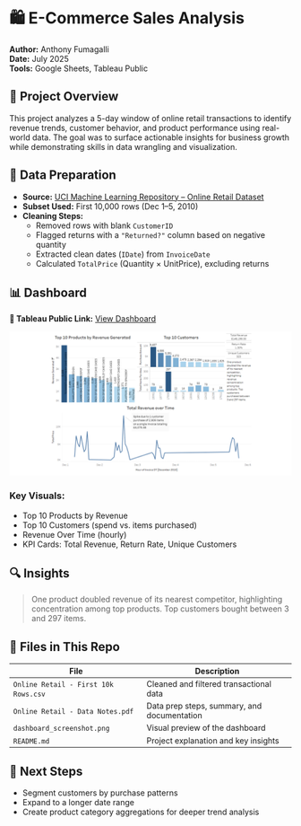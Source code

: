 # 🛍️ E-Commerce Sales Analysis

**Author:** Anthony Fumagalli  
**Date:** July 2025  
**Tools:** Google Sheets, Tableau Public  

## 📌 Project Overview

This project analyzes a 5-day window of online retail transactions to identify revenue trends, customer behavior, and product performance using real-world data. The goal was to surface actionable insights for business growth while demonstrating skills in data wrangling and visualization.

## 🧹 Data Preparation

- **Source:** [UCI Machine Learning Repository – Online Retail Dataset](https://archive.ics.uci.edu/ml/datasets/online+retail)
- **Subset Used:** First 10,000 rows (Dec 1–5, 2010)
- **Cleaning Steps:**
  - Removed rows with blank `CustomerID`
  - Flagged returns with a `"Returned?"` column based on negative quantity
  - Extracted clean dates (`IDate`) from `InvoiceDate`
  - Calculated `TotalPrice` (Quantity × UnitPrice), excluding returns

## 📊 Dashboard

**🔗 Tableau Public Link:** [View Dashboard](https://public.tableau.com/views/E-CommerceSalesDashboard5-DayTransactionAnalysis/OnlineRetail-10kVersion?:language=en-US&publish=yes&:sid=&:redirect=auth&:display_count=n&:origin=viz_share_link)

![Dashboard Screenshot](dashboard_screenshot.png)

### Key Visuals:
- Top 10 Products by Revenue
- Top 10 Customers (spend vs. items purchased)
- Revenue Over Time (hourly)
- KPI Cards: Total Revenue, Return Rate, Unique Customers

## 🔍 Insights

> One product doubled revenue of its nearest competitor, highlighting concentration among top products. Top customers bought between 3 and 297 items.

## 📁 Files in This Repo

| File | Description |
|------|-------------|
| `Online Retail - First 10k Rows.csv` | Cleaned and filtered transactional data |
| `Online Retail - Data Notes.pdf` | Data prep steps, summary, and documentation |
| `dashboard_screenshot.png` | Visual preview of the dashboard |
| `README.md` | Project explanation and key insights |

## 📌 Next Steps

- Segment customers by purchase patterns
- Expand to a longer date range
- Create product category aggregations for deeper trend analysis
